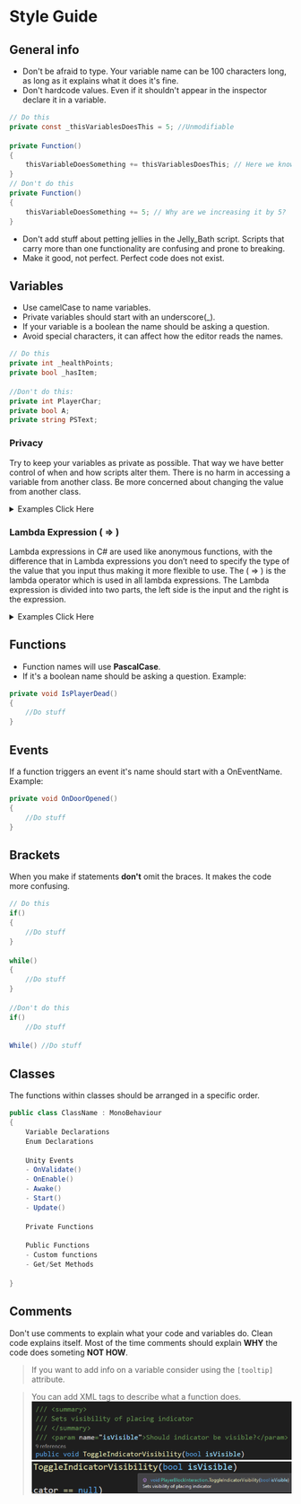 # Style Guide

## General info
- Don't be afraid to type. Your variable name can be 100 characters long, as long as it explains what it does it's fine.
- Don't hardcode values. Even if it shouldn't appear in the inspector declare it in a variable.
```csharp
// Do this
private const _thisVariablesDoesThis = 5; //Unmodifiable

private Function()
{
	thisVariableDoesSomething += thisVariablesDoesThis; // Here we know what both variables are.
}
// Don't do this
private Function()
{
	thisVariableDoesSomething += 5; // Why are we increasing it by 5?
}
```
- Don't add stuff about petting jellies in the Jelly_Bath script. Scripts that carry more than one functionality are confusing and prone to breaking.
- Make it good, not perfect. Perfect code does not exist.

## Variables

- Use camelCase to name variables.
- Private variables should start with an underscore(_).
- If your variable is a boolean the name should be asking a question.
- Avoid special characters, it can affect how the editor reads the names.

```csharp
// Do this
private int _healthPoints;
private bool _hasItem;

//Don't do this:
private int PlayerChar;
private bool A;
private string PSText;
```

### Privacy

Try to keep your variables as private as possible. That way we have better control of when and how scripts alter them.
There is no harm in accessing a variable from another class. Be more concerned about changing the value from another class.

<details>
  <summary> Examples Click Here </summary>
  
```csharp
// Do this
private int _variable; // safest approach
[Serialized Field] private int _variable; // Can be altered in the inspector

//working with properties (getters and setters)

private int _variable;
public int Variable 
{
	get {return _variable;} // can be read from anywhere
	private set {_variable=value;} // set from this class only
}

[field:SerializeField] public float MyFloat3 { get; private set; } // same as above, but Unity creates a backupfield so you can set it in the inspector
```
</details>

### Lambda Expression ( => )

Lambda expressions in C# are used like anonymous functions, with the difference that in Lambda expressions you don’t need to specify the type of the value that you input thus making it more flexible to use. 
The ( => ) is the lambda operator which is used in all lambda expressions. 
The Lambda expression is divided into two parts, the left side is the input and the right is the expression.

<details>
  <summary> Examples Click Here </summary>
For example:

```csharp
public Float CurrentHealth => (energy * baseHealth)-damage;
```

Acts like a function with body:

```csharp
{
  return (energy * baseHealth)-damage;
}
```

But you can call it without brackets though, like :
```csharp
 if(CurrentHealth > 0)
```
</details>

## Functions
- Function names will use **PascalCase**.
- If it's a boolean name should be asking a question. Example:
```csharp
private void IsPlayerDead()
{
	//Do stuff
}
```


## Events
If a function triggers an event it's name should start with a OnEventName.
Example:
```csharp
private void OnDoorOpened()
{
	//Do stuff
}
```

## Brackets
When you make if statements **don't** omit the braces. It makes the code more confusing.
```csharp
// Do this
if()
{
	//Do stuff
}

while()
{
	//Do stuff
}

//Don't do this
if()
	//Do stuff
	
While() //Do stuff
```

## Classes
The functions within classes should be arranged in a specific order.

```csharp
public class ClassName : MonoBehaviour
{
	Variable Declarations
	Enum Declarations
	
	Unity Events
	- OnValidate()
	- OnEnable()
	- Awake()
	- Start()
	- Update()
	
	Private Functions
	
	Public Functions
	- Custom functions
	- Get/Set Methods
	
}
```

## Comments
Don't use comments to explain what your code and variables do. Clean code explains itself.
Most of the time comments should explain **WHY** the code does someting **NOT HOW**.
> If you want to add info on a variable consider using the `[tooltip]` attribute.

> You can add XML tags to describe what a function does.
>![XML tag](../images/XMLtag.png "XML tag")
>![XML tag in action](../images/XMLtag_2.png "XML tag in action")


